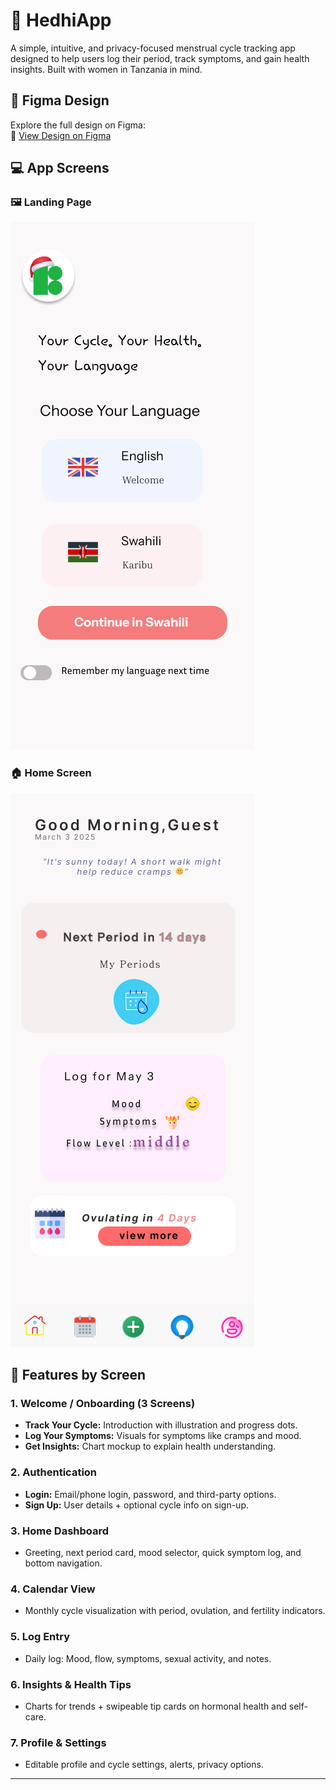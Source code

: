 # 🌸 HedhiApp

A simple, intuitive, and privacy-focused menstrual cycle tracking app designed to help users log their period, track symptoms, and gain health insights. Built with women in Tanzania in mind.

## 📱 Figma Design

Explore the full design on Figma:  
🔗 [View Design on Figma](https://www.figma.com/design/TfMrqsxwzr3nLWILVdHIfX/Menstrual-Tracker?node-id=0-1&t=zO7o2bMGuT33RLFy-1)

## 💻 App Screens

### 🖼️ Landing Page
![Landing Page](./designs/Landing%20Page.png)

### 🏠 Home Screen
![Home Screen](./designs/Home_Dashboard.png)


## 🧩 Features by Screen

### 1. **Welcome / Onboarding (3 Screens)**
- **Track Your Cycle:** Introduction with illustration and progress dots.
- **Log Your Symptoms:** Visuals for symptoms like cramps and mood.
- **Get Insights:** Chart mockup to explain health understanding.

### 2. **Authentication**
- **Login:** Email/phone login, password, and third-party options.
- **Sign Up:** User details + optional cycle info on sign-up.

### 3. **Home Dashboard**
- Greeting, next period card, mood selector, quick symptom log, and bottom navigation.

### 4. **Calendar View**
- Monthly cycle visualization with period, ovulation, and fertility indicators.

### 5. **Log Entry**
- Daily log: Mood, flow, symptoms, sexual activity, and notes.

### 6. **Insights & Health Tips**
- Charts for trends + swipeable tip cards on hormonal health and self-care.

### 7. **Profile & Settings**
- Editable profile and cycle settings, alerts, privacy options.

---
